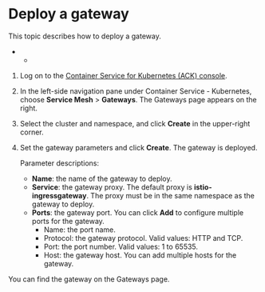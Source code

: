 # Deploy a gateway

This topic describes how to deploy a gateway.

-   -   
1.  Log on to the [Container Service for Kubernetes \(ACK\) console](https://cs.console.aliyun.com).

2.  In the left-side navigation pane under Container Service - Kubernetes, choose **Service Mesh** \> **Gateways**. The Gateways page appears on the right.

3.  Select the cluster and namespace, and click **Create** in the upper-right corner.

4.  Set the gateway parameters and click **Create**. The gateway is deployed.

    Parameter descriptions:

    -   **Name**: the name of the gateway to deploy.
    -   **Service**: the gateway proxy. The default proxy is **istio-ingressgateway**. The proxy must be in the same namespace as the gateway to deploy.
    -   **Ports**: the gateway port. You can click **Add** to configure multiple ports for the gateway.
        -   Name: the port name.
        -   Protocol: the gateway protocol. Valid values: HTTP and TCP.
        -   Port: the port number. Valid values: 1 to 65535.
        -   Host: the gateway host. You can add multiple hosts for the gateway.

You can find the gateway on the Gateways page.


